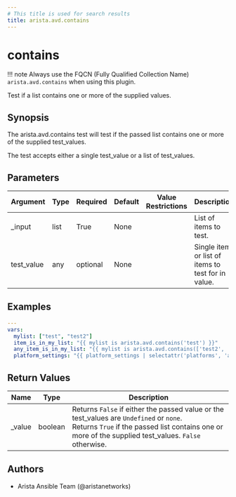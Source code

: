 ```yaml
---
# This title is used for search results
title: arista.avd.contains
---
```

<!--
  ~ Copyright (c) 2023-2024 Arista Networks, Inc.
  ~ Use of this source code is governed by the Apache License 2.0
  ~ that can be found in the LICENSE file.
  -->

# contains

!!! note
    Always use the FQCN (Fully Qualified Collection Name) `arista.avd.contains` when using this plugin.

Test if a list contains one or more of the supplied values.

## Synopsis

The arista.avd.contains test will test if the passed list contains one or more of the supplied test\_values.

The test accepts either a single test\_value or a list of test\_values.

## Parameters

| Argument | Type | Required | Default | Value Restrictions | Description |
| -------- | ---- | -------- | ------- | ------------------ | ----------- |
| _input | list | True | None |  | List of items to test. |
| test_value | any | optional | None |  | Single item or list of items to test for in value. |

## Examples

```yaml
---
vars:
  mylist: ["test", "test2"]
  item_is_in_my_list: "{{ mylist is arista.avd.contains('test') }}"
  any_item_is_in_my_list: "{{ mylist is arista.avd.contains(['test2', 'test3']) }}"
  platform_settings: "{{ platform_settings | selectattr('platforms', 'arista.avd.contains', switch_platform) }}"
```

## Return Values

| Name | Type | Description |
| ---- | ---- | ----------- |
| _value | boolean | Returns <code>False</code> if either the passed value or the test\_values are <code>Undefined</code> or <code>none</code>.<br>Returns <code>True</code> if the passed list contains one or more of the supplied test\_values. <code>False</code> otherwise. |

## Authors

- Arista Ansible Team (@aristanetworks)
